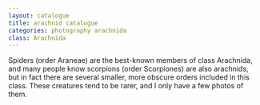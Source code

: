 ```yaml
---
layout: catalogue
title: arachnid catalogue
categories: photography arachnida
class: Arachnida
---
```


Spiders (order Araneae) are the best-known members of class Arachnida, and many
people know scorpions (order Scorpiones) are also arachnids, but in fact there
are several smaller, more obscure orders included in this class. These creatures
tend to be rarer, and I only have a few photos of them.

